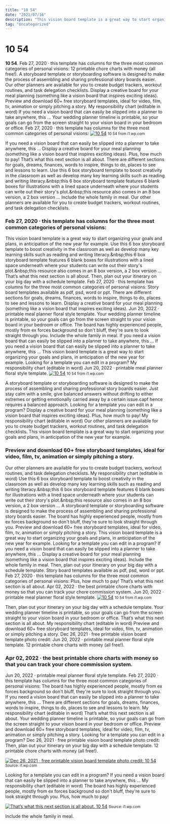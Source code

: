 ```yaml
---
title: "10 54"
date: "2021/07/16"
description: "This vision board template is a great way to start organizing your goals and plans, in anticipation of the new year for example."
tag: "Uncategorized"
---
```


# 10 54
**10 54**. Feb 27, 2020 · this template has columns for the three most common categories of personal visions: 12 printable chore charts with money (all free!). A storyboard template or storyboarding software is designed to make the process of assembling and sharing professional story boards easier. Our other planners are available for you to create budget trackers, workout routines, and task delegation checklists. Display a creative board for your meal planning (something like a vision board that inspires exciting ideas).
Preview and download 60+ free storyboard templates, ideal for video, film, tv, animation or simply pitching a story. My responsibility chart (editable in word) If you need a vision board that can easily be slipped into a planner to take anywhere, this … Your wedding planner timeline is printable, so your goals can go from the screen straight to your vision board in your bedroom or office. Feb 27, 2020 · this template has columns for the three most common categories of personal visions:
[![10 54](https://i1.wp.com/6830041 "10 54")](https://i1.wp.com/6830041)
<small>10 54 from i1.wp.com</small>

If you need a vision board that can easily be slipped into a planner to take anywhere, this … Display a creative board for your meal planning (something like a vision board that inspires exciting ideas). Plus, how much to pay! That’s what this next section is all about. There are different sections for goals, dreams, finances, words to inspire, things to do, places to see and lessons to learn. Use this 6 box storyboard template to boost creativity in the classroom as well as develop many key learning skills such as reading and writing literacy.&amp;nbsp;this 6 box storyboard template features 6 blank boxes for illustrations with a lined space underneath where your students can write out their story&#039;s plot.&amp;nbsp;this resource also comes in an 8 box version, a 2 box version … Include the whole family in meal. Our other planners are available for you to create budget trackers, workout routines, and task delegation checklists.

### Feb 27, 2020 · this template has columns for the three most common categories of personal visions:
This vision board template is a great way to start organizing your goals and plans, in anticipation of the new year for example. Use this 6 box storyboard template to boost creativity in the classroom as well as develop many key learning skills such as reading and writing literacy.&amp;nbsp;this 6 box storyboard template features 6 blank boxes for illustrations with a lined space underneath where your students can write out their story&#039;s plot.&amp;nbsp;this resource also comes in an 8 box version, a 2 box version … That’s what this next section is all about. Then, plan out your itinerary on your big day with a schedule template. Feb 27, 2020 · this template has columns for the three most common categories of personal visions: Story board templates available as pdf, psd, word or ppt. There are different sections for goals, dreams, finances, words to inspire, things to do, places to see and lessons to learn. Display a creative board for your meal planning (something like a vision board that inspires exciting ideas). Jun 20, 2022 · printable meal planner floral style template. Your wedding planner timeline is printable, so your goals can go from the screen straight to your vision board in your bedroom or office. The board has highly experienced people, mostly from ex forces background so don&#039;t bluff, they&#039;re sure to look straight through you. Include the whole family in meal. If you need a vision board that can easily be slipped into a planner to take anywhere, this …
If you need a vision board that can easily be slipped into a planner to take anywhere, this … This vision board template is a great way to start organizing your goals and plans, in anticipation of the new year for example. Looking for a template you can edit in a program? My responsibility chart (editable in word) Jun 20, 2022 · printable meal planner floral style template.
[![10 54](https://i1.wp.com/6830041 "10 54")](https://i1.wp.com/6830041)
<small>10 54 from i1.wp.com</small>

A storyboard template or storyboarding software is designed to make the process of assembling and sharing professional story boards easier. Just stay calm with a smile, give balanced answers without drifting to either extremes or getting emotionally carried away by a certain issue.capf hence requires a balanced approach. Looking for a template you can edit in a program? Display a creative board for your meal planning (something like a vision board that inspires exciting ideas). Plus, how much to pay! My responsibility chart (editable in word) Our other planners are available for you to create budget trackers, workout routines, and task delegation checklists. This vision board template is a great way to start organizing your goals and plans, in anticipation of the new year for example.

### Preview and download 60+ free storyboard templates, ideal for video, film, tv, animation or simply pitching a story.
Our other planners are available for you to create budget trackers, workout routines, and task delegation checklists. My responsibility chart (editable in word) Use this 6 box storyboard template to boost creativity in the classroom as well as develop many key learning skills such as reading and writing literacy.&amp;nbsp;this 6 box storyboard template features 6 blank boxes for illustrations with a lined space underneath where your students can write out their story&#039;s plot.&amp;nbsp;this resource also comes in an 8 box version, a 2 box version … A storyboard template or storyboarding software is designed to make the process of assembling and sharing professional story boards easier. The board has highly experienced people, mostly from ex forces background so don&#039;t bluff, they&#039;re sure to look straight through you. Preview and download 60+ free storyboard templates, ideal for video, film, tv, animation or simply pitching a story. This vision board template is a great way to start organizing your goals and plans, in anticipation of the new year for example. Looking for a template you can edit in a program? If you need a vision board that can easily be slipped into a planner to take anywhere, this … Display a creative board for your meal planning (something like a vision board that inspires exciting ideas). Include the whole family in meal. Then, plan out your itinerary on your big day with a schedule template. Story board templates available as pdf, psd, word or ppt.
Feb 27, 2020 · this template has columns for the three most common categories of personal visions: Plus, how much to pay! That’s what this next section is all about. Apr 02, 2022 · the best printable chore charts with money so that you can track your chore commission system. Jun 20, 2022 · printable meal planner floral style template.
[![10 54](https://i1.wp.com/6830041 "10 54")](https://i1.wp.com/6830041)
<small>10 54 from i1.wp.com</small>

Then, plan out your itinerary on your big day with a schedule template. Your wedding planner timeline is printable, so your goals can go from the screen straight to your vision board in your bedroom or office. That’s what this next section is all about. My responsibility chart (editable in word) Preview and download 60+ free storyboard templates, ideal for video, film, tv, animation or simply pitching a story. Dec 26, 2021 · free printable vision board template photo credit: Jun 20, 2022 · printable meal planner floral style template. 12 printable chore charts with money (all free!).

### Apr 02, 2022 · the best printable chore charts with money so that you can track your chore commission system.
Jun 20, 2022 · printable meal planner floral style template. Feb 27, 2020 · this template has columns for the three most common categories of personal visions: The board has highly experienced people, mostly from ex forces background so don&#039;t bluff, they&#039;re sure to look straight through you. If you need a vision board that can easily be slipped into a planner to take anywhere, this … There are different sections for goals, dreams, finances, words to inspire, things to do, places to see and lessons to learn. My responsibility chart (editable in word) That’s what this next section is all about. Your wedding planner timeline is printable, so your goals can go from the screen straight to your vision board in your bedroom or office. Preview and download 60+ free storyboard templates, ideal for video, film, tv, animation or simply pitching a story. Looking for a template you can edit in a program? Dec 26, 2021 · free printable vision board template photo credit: Then, plan out your itinerary on your big day with a schedule template. 12 printable chore charts with money (all free!).


[![Dec 26, 2021 · free printable vision board template photo credit: 10 54](1 "10 54")](https://i1.wp.com/6830041)
<small>Source: i1.wp.com</small>

Looking for a template you can edit in a program? If you need a vision board that can easily be slipped into a planner to take anywhere, this … My responsibility chart (editable in word) The board has highly experienced people, mostly from ex forces background so don&#039;t bluff, they&#039;re sure to look straight through you. Plus, how much to pay!

[![That’s what this next section is all about. 10 54](1 "10 54")](https://i1.wp.com/6830041)
<small>Source: i1.wp.com</small>

Include the whole family in meal.

